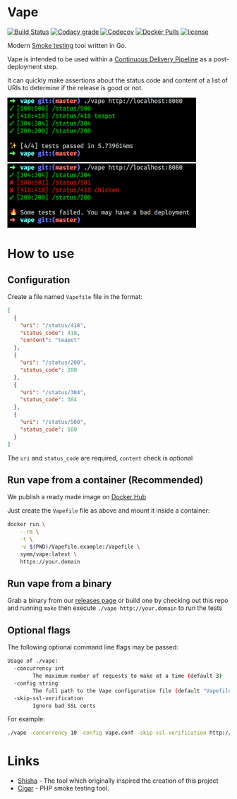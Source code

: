 # Vape
[![Build Status](https://img.shields.io/travis/symm/vape.svg)](https://travis-ci.org/symm/vape)
[![Codacy grade](https://img.shields.io/codacy/grade/75560a57ec104dbbb3f5b4d95990b80f.svg)](https://www.codacy.com/app/symm/vape)
[![Codecov](https://img.shields.io/codecov/c/github/symm/vape.svg)](https://codecov.io/gh/symm/vape)
[![Docker Pulls](https://img.shields.io/docker/pulls/symm/vape.svg)](https://hub.docker.com/r/symm/vape/)
[![license](https://img.shields.io/github/license/symm/vape.svg)]()

Modern [Smoke testing](https://en.wikipedia.org/wiki/Smoke_testing) tool written in Go.

Vape is intended to be used within a [Continuous Delivery Pipeline](https://en.wikipedia.org/wiki/Continuous_delivery) as a
post-deployment step.

It can quickly make assertions about the status code and content of a list of URIs to determine if
the release is good or not.

![Success](/assets/success.png?raw=true "Success")
![Failure](/assets/failure.png?raw=true "Failure")

# How to use

## Configuration

Create a file named `Vapefile` file in the format:
```json
[
  {
    "uri": "/status/418",
    "status_code": 418,
    "content": "teapot"
  },
  {
    "uri": "/status/200",
    "status_code": 200
  },
  {
    "uri": "/status/304",
    "status_code": 304
  },
  {
    "uri": "/status/500",
    "status_code": 500
  }
]
```

The `uri` and `status_code` are required, `content` check is optional

## Run vape from a container (Recommended)

We publish a ready made image on [Docker Hub](https://hub.docker.com/r/symm/vape/)

Just create the `Vapefile` file as above and mount it inside a container:

```bash
docker run \
    --rm \
    -t \
    -v $(PWD)/Vapefile.example:/Vapefile \
    symm/vape:latest \
    https://your.domain
```

## Run vape from a binary

Grab a binary from our [releases page](https://github.com/symm/vape/releases) or build one by checking out this repo and running `make`
then execute `./vape http://your.domain` to run the tests

## Optional flags

The following optional command line flags may be passed:

```bash
Usage of ./vape:
  -concurrency int
    	The maximum number of requests to make at a time (default 3)
  -config string
    	The full path to the Vape configuration file (default "Vapefile")
  -skip-ssl-verification
    	Ignore bad SSL certs
```

For example:

```bash
./vape -concurrency 10 -config vape.conf -skip-ssl-verification http://httpbin.org
```

# Links

- [Shisha](https://github.com/namshi/shisha) - The tool which originally inspired the creation of this project
- [Cigar](https://github.com/brunty/cigar) - PHP smoke testing tool.
